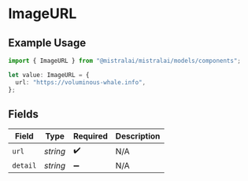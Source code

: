 # ImageURL

## Example Usage

```typescript
import { ImageURL } from "@mistralai/mistralai/models/components";

let value: ImageURL = {
  url: "https://voluminous-whale.info",
};
```

## Fields

| Field              | Type               | Required           | Description        |
| ------------------ | ------------------ | ------------------ | ------------------ |
| `url`              | *string*           | :heavy_check_mark: | N/A                |
| `detail`           | *string*           | :heavy_minus_sign: | N/A                |
